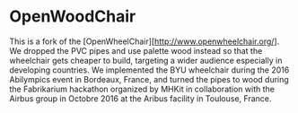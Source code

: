 # OpenWoodChair

This is a fork of the [OpenWheelChair][http://www.openwheelchair.org/]. We dropped the PVC pipes and use palette wood instead so that the wheelchair gets cheaper to build, targeting a wider audience especially in developing countries.
We implemented the BYU wheelchair during the 2016 Abilympics event in Bordeaux, France, and turned the pipes to wood during the Fabrikarium hackathon organized by MHKit in collaboration with the Airbus group in Octobre 2016 at the Aribus facility in Toulouse, France.

